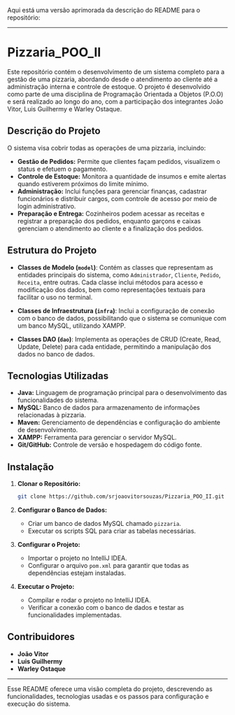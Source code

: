 Aqui está uma versão aprimorada da descrição do README para o repositório:

---

# Pizzaria_POO_II

Este repositório contém o desenvolvimento de um sistema completo para a gestão de uma pizzaria, abordando desde o atendimento ao cliente até a administração interna e controle de estoque. O projeto é desenvolvido como parte de uma disciplina de Programação Orientada a Objetos (P.O.O) e será realizado ao longo do ano, com a participação dos integrantes João Vitor, Luis Guilhermy e Warley Ostaque.

## Descrição do Projeto

O sistema visa cobrir todas as operações de uma pizzaria, incluindo:

- **Gestão de Pedidos:** Permite que clientes façam pedidos, visualizem o status e efetuem o pagamento.
- **Controle de Estoque:** Monitora a quantidade de insumos e emite alertas quando estiverem próximos do limite mínimo.
- **Administração:** Inclui funções para gerenciar finanças, cadastrar funcionários e distribuir cargos, com controle de acesso por meio de login administrativo.
- **Preparação e Entrega:** Cozinheiros podem acessar as receitas e registrar a preparação dos pedidos, enquanto garçons e caixas gerenciam o atendimento ao cliente e a finalização dos pedidos.

## Estrutura do Projeto

- **Classes de Modelo (`model`)**: Contém as classes que representam as entidades principais do sistema, como `Administrador`, `Cliente`, `Pedido`, `Receita`, entre outras. Cada classe inclui métodos para acesso e modificação dos dados, bem como representações textuais para facilitar o uso no terminal.
  
- **Classes de Infraestrutura (`infra`)**: Inclui a configuração de conexão com o banco de dados, possibilitando que o sistema se comunique com um banco MySQL, utilizando XAMPP.
  
- **Classes DAO (`dao`)**: Implementa as operações de CRUD (Create, Read, Update, Delete) para cada entidade, permitindo a manipulação dos dados no banco de dados.

## Tecnologias Utilizadas

- **Java:** Linguagem de programação principal para o desenvolvimento das funcionalidades do sistema.
- **MySQL:** Banco de dados para armazenamento de informações relacionadas à pizzaria.
- **Maven:** Gerenciamento de dependências e configuração do ambiente de desenvolvimento.
- **XAMPP:** Ferramenta para gerenciar o servidor MySQL.
- **Git/GitHub:** Controle de versão e hospedagem do código fonte.

## Instalação

1. **Clonar o Repositório:**
   ```bash
   git clone https://github.com/srjoaovitorsouzas/Pizzaria_POO_II.git
   ```
   
2. **Configurar o Banco de Dados:**
   - Criar um banco de dados MySQL chamado `pizzaria`.
   - Executar os scripts SQL para criar as tabelas necessárias.

3. **Configurar o Projeto:**
   - Importar o projeto no IntelliJ IDEA.
   - Configurar o arquivo `pom.xml` para garantir que todas as dependências estejam instaladas.

4. **Executar o Projeto:**
   - Compilar e rodar o projeto no IntelliJ IDEA.
   - Verificar a conexão com o banco de dados e testar as funcionalidades implementadas.

## Contribuidores

- **João Vitor**
- **Luis Guilhermy**
- **Warley Ostaque**

---

Esse README oferece uma visão completa do projeto, descrevendo as funcionalidades, tecnologias usadas e os passos para configuração e execução do sistema.
